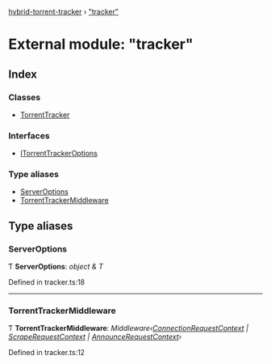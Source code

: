 [hybrid-torrent-tracker](../README.md) › ["tracker"](_tracker_.md)

# External module: "tracker"

## Index

### Classes

* [TorrentTracker](../classes/_tracker_.torrenttracker.md)

### Interfaces

* [ITorrentTrackerOptions](../interfaces/_tracker_.itorrenttrackeroptions.md)

### Type aliases

* [ServerOptions](_tracker_.md#serveroptions)
* [TorrentTrackerMiddleware](_tracker_.md#torrenttrackermiddleware)

## Type aliases

###  ServerOptions

Ƭ **ServerOptions**: *object & T*

Defined in tracker.ts:18

___

###  TorrentTrackerMiddleware

Ƭ **TorrentTrackerMiddleware**: *Middleware‹[ConnectionRequestContext](../classes/_contexts_requests_connection_.connectionrequestcontext.md) | [ScrapeRequestContext](../classes/_contexts_requests_scrape_.scraperequestcontext.md) | [AnnounceRequestContext](../classes/_contexts_requests_announce_.announcerequestcontext.md)›*

Defined in tracker.ts:12
